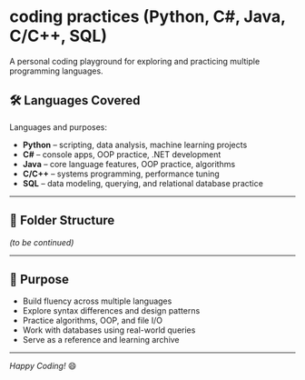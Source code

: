 # coding practices (Python, C#, Java, C/C++, SQL)

A personal coding playground for exploring and practicing multiple programming languages.

## 🛠 Languages Covered 

Languages and purposes:
- **Python** – scripting, data analysis, machine learning projects
- **C#** – console apps, OOP practice, .NET development
- **Java** – core language features, OOP practice, algorithms
- **C/C++** – systems programming, performance tuning
- **SQL** – data modeling, querying, and relational database practice

---

## 📁 Folder Structure
*(to be continued)*


---

## 📌 Purpose

- Build fluency across multiple languages
- Explore syntax differences and design patterns
- Practice algorithms, OOP, and file I/O
- Work with databases using real-world queries
- Serve as a reference and learning archive

---

*Happy Coding!* 😄
